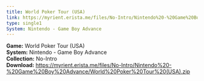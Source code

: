 ```yaml
---
title: World Poker Tour (USA)
link: https://myrient.erista.me/files/No-Intro/Nintendo%20-%20Game%20Boy%20Advance/World%20Poker%20Tour%20(USA).zip
type: single1
System: Nintendo - Game Boy Advance
---
```

<b>Game:</b> World Poker Tour (USA)<br>
<b>System:</b> Nintendo - Game Boy Advance<br>
<b>Collection:</b> No-Intro<br>
<b>Download:</b> https://myrient.erista.me/files/No-Intro/Nintendo%20-%20Game%20Boy%20Advance/World%20Poker%20Tour%20(USA).zip
